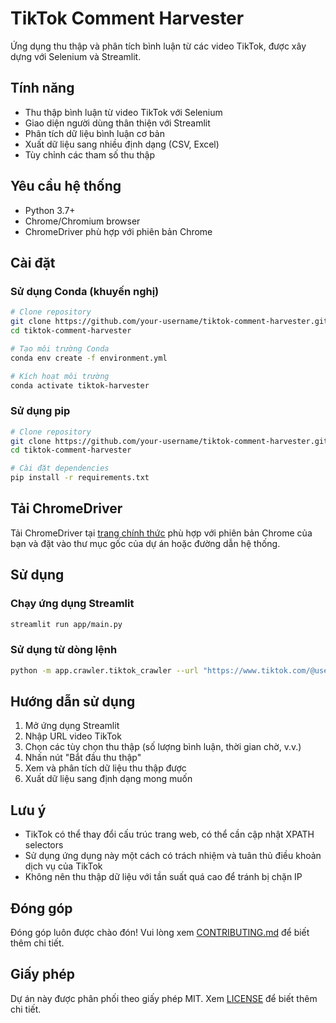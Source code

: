 # TikTok Comment Harvester

Ứng dụng thu thập và phân tích bình luận từ các video TikTok, được xây dựng với Selenium và Streamlit.

## Tính năng

- Thu thập bình luận từ video TikTok với Selenium
- Giao diện người dùng thân thiện với Streamlit
- Phân tích dữ liệu bình luận cơ bản
- Xuất dữ liệu sang nhiều định dạng (CSV, Excel)
- Tùy chỉnh các tham số thu thập

## Yêu cầu hệ thống

- Python 3.7+
- Chrome/Chromium browser
- ChromeDriver phù hợp với phiên bản Chrome

## Cài đặt

### Sử dụng Conda (khuyến nghị)

```bash
# Clone repository
git clone https://github.com/your-username/tiktok-comment-harvester.git
cd tiktok-comment-harvester

# Tạo môi trường Conda
conda env create -f environment.yml

# Kích hoạt môi trường
conda activate tiktok-harvester
```

### Sử dụng pip

```bash
# Clone repository
git clone https://github.com/your-username/tiktok-comment-harvester.git
cd tiktok-comment-harvester

# Cài đặt dependencies
pip install -r requirements.txt
```

## Tải ChromeDriver

Tải ChromeDriver tại [trang chính thức](https://chromedriver.chromium.org/downloads) phù hợp với phiên bản Chrome của bạn và đặt vào thư mục gốc của dự án hoặc đường dẫn hệ thống.

## Sử dụng

### Chạy ứng dụng Streamlit

```bash
streamlit run app/main.py
```

### Sử dụng từ dòng lệnh

```bash
python -m app.crawler.tiktok_crawler --url "https://www.tiktok.com/@username/video/videoID" --output data/raw/comments.csv
```

## Hướng dẫn sử dụng

1. Mở ứng dụng Streamlit
2. Nhập URL video TikTok 
3. Chọn các tùy chọn thu thập (số lượng bình luận, thời gian chờ, v.v.)
4. Nhấn nút "Bắt đầu thu thập"
5. Xem và phân tích dữ liệu thu thập được
6. Xuất dữ liệu sang định dạng mong muốn

## Lưu ý

- TikTok có thể thay đổi cấu trúc trang web, có thể cần cập nhật XPATH selectors
- Sử dụng ứng dụng này một cách có trách nhiệm và tuân thủ điều khoản dịch vụ của TikTok
- Không nên thu thập dữ liệu với tần suất quá cao để tránh bị chặn IP

## Đóng góp

Đóng góp luôn được chào đón! Vui lòng xem [CONTRIBUTING.md](CONTRIBUTING.md) để biết thêm chi tiết.

## Giấy phép

Dự án này được phân phối theo giấy phép MIT. Xem [LICENSE](LICENSE) để biết thêm chi tiết.